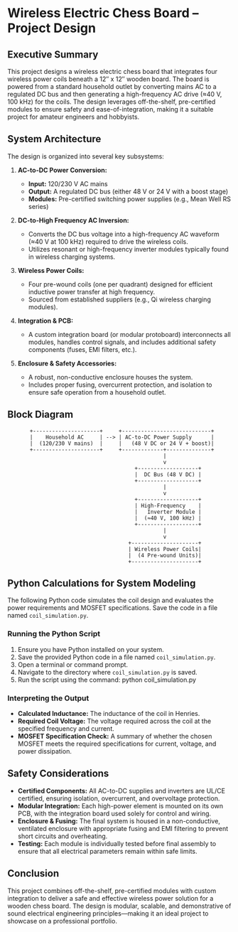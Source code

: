 # Wireless Electric Chess Board – Project Design

## Executive Summary

This project designs a wireless electric chess board that integrates four wireless power coils beneath a 12″ x 12″ wooden board. The board is powered from a standard household outlet by converting mains AC to a regulated DC bus and then generating a high-frequency AC drive (≈40 V, 100 kHz) for the coils. The design leverages off-the-shelf, pre-certified modules to ensure safety and ease-of-integration, making it a suitable project for amateur engineers and hobbyists.

## System Architecture

The design is organized into several key subsystems:

1. **AC-to-DC Power Conversion:**  
   - **Input:** 120/230 V AC mains  
   - **Output:** A regulated DC bus (either 48 V or 24 V with a boost stage)  
   - **Modules:** Pre-certified switching power supplies (e.g., Mean Well RS series)

2. **DC-to-High Frequency AC Inversion:**  
   - Converts the DC bus voltage into a high-frequency AC waveform (≈40 V at 100 kHz) required to drive the wireless coils.  
   - Utilizes resonant or high-frequency inverter modules typically found in wireless charging systems.

3. **Wireless Power Coils:**  
   - Four pre-wound coils (one per quadrant) designed for efficient inductive power transfer at high frequency.  
   - Sourced from established suppliers (e.g., Qi wireless charging modules).

4. **Integration & PCB:**  
   - A custom integration board (or modular protoboard) interconnects all modules, handles control signals, and includes additional safety components (fuses, EMI filters, etc.).

5. **Enclosure & Safety Accessories:**  
   - A robust, non-conductive enclosure houses the system.  
   - Includes proper fusing, overcurrent protection, and isolation to ensure safe operation from a household outlet.

## Block Diagram


```plaintext
       +---------------------+     +----------------------------+
       |    Household AC     | --> | AC-to-DC Power Supply      |
       |  (120/230 V mains)  |     |   (48 V DC or 24 V + boost)|
       +---------------------+     +-------------+--------------+
                                                 |
                                                 v
                                        +-------------------+
                                        |  DC Bus (48 V DC) |
                                        +-------------------+
                                                 |
                                                 v
                                        +-------------------+
                                        | High-Frequency    |
                                        |   Inverter Module |
                                        |  (≈40 V, 100 kHz) |
                                        +-------------------+
                                                 |
                                                 v
                                      +---------------------+
                                      | Wireless Power Coils|
                                      |  (4 Pre-wound Units)|
                                      +---------------------+
```

## Python Calculations for System Modeling

The following Python code simulates the coil design and evaluates the power requirements and MOSFET specifications. Save the code in a file named `coil_simulation.py`.

### Running the Python Script

1. Ensure you have Python installed on your system.
2. Save the provided Python code in a file named `coil_simulation.py`.
3. Open a terminal or command prompt.
4. Navigate to the directory where `coil_simulation.py` is saved.
5. Run the script using the command:
   python coil_simulation.py

### Interpreting the Output

- **Calculated Inductance:** The inductance of the coil in Henries.
- **Required Coil Voltage:** The voltage required across the coil at the specified frequency and current.
- **MOSFET Specification Check:** A summary of whether the chosen MOSFET meets the required specifications for current, voltage, and power dissipation.

## Safety Considerations

- **Certified Components:** All AC-to-DC supplies and inverters are UL/CE certified, ensuring isolation, overcurrent, and overvoltage protection.
- **Modular Integration:** Each high-power element is mounted on its own PCB, with the integration board used solely for control and wiring.
- **Enclosure & Fusing:** The final system is housed in a non-conductive, ventilated enclosure with appropriate fusing and EMI filtering to prevent short circuits and overheating.
- **Testing:** Each module is individually tested before final assembly to ensure that all electrical parameters remain within safe limits.

## Conclusion

This project combines off-the-shelf, pre-certified modules with custom integration to deliver a safe and effective wireless power solution for a wooden chess board. The design is modular, scalable, and demonstrative of sound electrical engineering principles—making it an ideal project to showcase on a professional portfolio.
